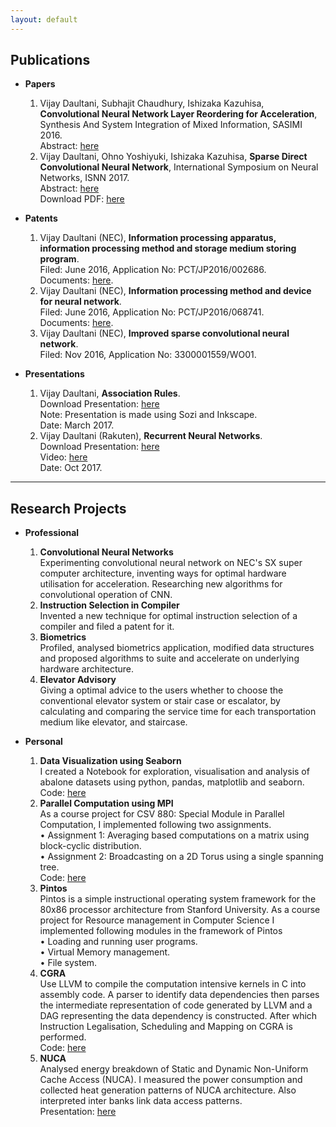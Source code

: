 ```yaml
---
layout: default
---
```



## Publications

* **Papers**
  1. Vijay Daultani, Subhajit Chaudhury, Ishizaka Kazuhisa, **Convolutional Neural Network Layer Reordering for Acceleration**, Synthesis And System Integration of Mixed Information, SASIMI 2016.     
  Abstract: [here](http://tsys.jp/sasimi/2016/program/program_abst.html#R1-15)
  2. Vijay Daultani, Ohno Yoshiyuki, Ishizaka Kazuhisa, **Sparse Direct Convolutional Neural Network**,  International Symposium on Neural Networks, ISNN 2017.     
  Abstract: [here](https://link.springer.com/chapter/10.1007/978-3-319-59072-1_35)    
  Download PDF: [here](https://link.springer.com/content/pdf/10.1007%2F978-3-319-59072-1_35.pdf)


* **Patents**
  1. Vijay Daultani (NEC), **Information processing apparatus, information processing method and storage medium storing program**.    
     Filed: June 2016, Application No: PCT/JP2016/002686.   
     Documents: [here](https://patentscope.wipo.int/search/en/detail.jsf?docId=WO2017208283&recNum=2&maxRec=2&office=&prevFilter=&sortOption=Pub+Date+Desc&queryString=FP%3A%28vijay+daultani%29&tab=FullText).
  2. Vijay Daultani (NEC), **Information processing method and device for neural network**.   
     Filed: June 2016, Application No: PCT/JP2016/068741.    
     Documents: [here](https://patentscope.wipo.int/search/en/detail.jsf?docId=WO2017216976&recNum=1&maxRec=2&office=&prevFilter=&sortOption=Pub+Date+Desc&queryString=FP%3A%28vijay+daultani%29&tab=PCTDescription).
  3. Vijay Daultani (NEC), **Improved sparse convolutional neural network**.    
     Filed: Nov 2016, Application No: 3300001559/WO01.


* **Presentations**
  1. Vijay Daultani, **Association Rules**.  
  Download Presentation: [here](/assets/docs/association_rules_presentation.html#frame1323)     
  Note: Presentation is made using Sozi and Inkscape.    
  Date: March 2017.
  2. Vijay Daultani (Rakuten), **Recurrent Neural Networks**.     
  Download Presentation: [here](/assets/docs/presentation_rtc.pdf)    
  Video: [here](https://www.youtube.com/watch?v=fWy6HN2jK1U&t=11s)    
  Date: Oct 2017.

---

## Research Projects

* **Professional**
  1. **Convolutional Neural Networks**      
    Experimenting convolutional neural network on NEC's SX super computer architecture, inventing ways for optimal hardware utilisation for acceleration. Researching new algorithms for convolutional operation of CNN.
  2. **Instruction Selection in Compiler**     
  	Invented a new technique for optimal instruction selection of a compiler and filed a patent for it.
  3. **Biometrics**     
    Profiled, analysed biometrics application, modified data structures and proposed algorithms to suite and accelerate on underlying hardware architecture.     
  4. **Elevator Advisory**     
    Giving a optimal advice to the users whether to choose the conventional elevator system or stair case or escalator, by calculating and comparing the service time for each transportation medium like elevator, and staircase. 

* **Personal**
  1. **Data Visualization using Seaborn**          
     I created a Notebook for exploration, visualisation and analysis of abalone datasets using python, pandas, matplotlib and seaborn.    
     Code: [here](https://github.com/vijaydaultani/specimen/blob/master/visualization/seaborn_abalone.ipynb)
  2. **Parallel Computation using MPI**      
  	As a course project for CSV 880: Special Module in Parallel Computation, I implemented following two assignments.      
  	• Assignment 1: Averaging based computations on a matrix using block-cyclic distribution.       
  	• Assignment 2: Broadcasting on a 2D Torus using a single spanning tree.    
     Code: [here](https://github.com/vijaydaultani/CSV880)
  3. **Pintos**  
  	Pintos is a simple instructional operating system framework for the 80x86 processor architecture from Stanford University. As a course project for Resource management in Computer Science I implemented following modules in the framework of Pintos       
	• Loading and running user programs.     
	• Virtual Memory management.    
	• File system.    
  4. **CGRA**    
    Use LLVM to compile the computation intensive kernels in C into assembly code. A parser to 	identify data dependencies then parses the intermediate representation of code generated by LLVM and a DAG representing the data dependency is constructed. After which Instruction Legalisation, Scheduling and Mapping on CGRA is performed.    
    Code: [here](https://github.com/vijaydaultani/CSV880)
  5. **NUCA**     
  	Analysed energy breakdown of Static and Dynamic Non-Uniform Cache Access (NUCA). I measured the power consumption and collected heat generation patterns of NUCA architecture. Also interpreted inter banks link data access patterns.    
  	Presentation: [here](https://github.com/vijaydaultani/nuca)
